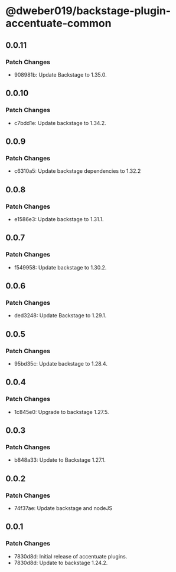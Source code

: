 # @dweber019/backstage-plugin-accentuate-common

## 0.0.11

### Patch Changes

- 908981b: Update Backstage to 1.35.0.

## 0.0.10

### Patch Changes

- c7bdd1e: Update backstage to 1.34.2.

## 0.0.9

### Patch Changes

- c6310a5: Update backstage dependencies to 1.32.2

## 0.0.8

### Patch Changes

- e1586e3: Update backstage to 1.31.1.

## 0.0.7

### Patch Changes

- f549958: Update backstage to 1.30.2.

## 0.0.6

### Patch Changes

- ded3248: Update Backstage to 1.29.1.

## 0.0.5

### Patch Changes

- 95bd35c: Update backstage to 1.28.4.

## 0.0.4

### Patch Changes

- 1c845e0: Upgrade to backstage 1.27.5.

## 0.0.3

### Patch Changes

- b848a33: Update to Backstage 1.27.1.

## 0.0.2

### Patch Changes

- 74f37ae: Update backstage and nodeJS

## 0.0.1

### Patch Changes

- 7830d8d: Initial release of accentuate plugins.
- 7830d8d: Update to backstage 1.24.2.
